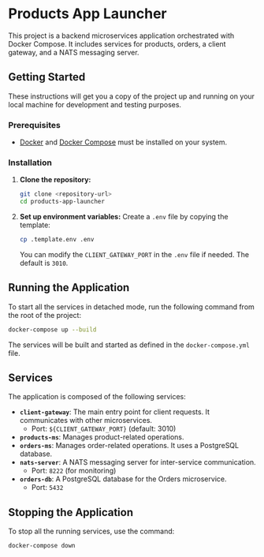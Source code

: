 # Products App Launcher

This project is a backend microservices application orchestrated with Docker Compose. It includes services for products, orders, a client gateway, and a NATS messaging server.

## Getting Started

These instructions will get you a copy of the project up and running on your local machine for development and testing purposes.

### Prerequisites

- [Docker](https://docs.docker.com/get-docker/) and [Docker Compose](https://docs.docker.com/compose/install/) must be installed on your system.

### Installation

1.  **Clone the repository:**
    ```sh
    git clone <repository-url>
    cd products-app-launcher
    ```

2.  **Set up environment variables:**
    Create a `.env` file by copying the template:
    ```sh
    cp .template.env .env
    ```
    You can modify the `CLIENT_GATEWAY_PORT` in the `.env` file if needed. The default is `3010`.

## Running the Application

To start all the services in detached mode, run the following command from the root of the project:

```sh
docker-compose up --build
```

The services will be built and started as defined in the `docker-compose.yml` file.

## Services

The application is composed of the following services:

-   **`client-gateway`**: The main entry point for client requests. It communicates with other microservices.
    -   Port: `${CLIENT_GATEWAY_PORT}` (default: 3010)
-   **`products-ms`**: Manages product-related operations.
-   **`orders-ms`**: Manages order-related operations. It uses a PostgreSQL database.
-   **`nats-server`**: A NATS messaging server for inter-service communication.
    -   Port: `8222` (for monitoring)
-   **`orders-db`**: A PostgreSQL database for the Orders microservice.
    -   Port: `5432`

## Stopping the Application

To stop all the running services, use the command:

```sh
docker-compose down
```
